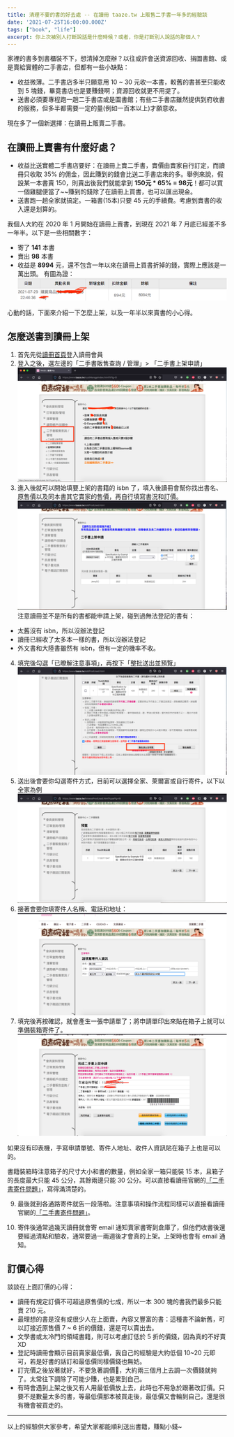 ```yaml
---
title: 清理不要的書的好去處 -- 在讀冊 taaze.tw 上販售二手書一年多的經驗談
date: '2021-07-25T16:00:00.000Z'
tags: ["book", "life"]
excerpt: 你上次被別人打斷說話是什麼時候？或者，你是打斷別人說話的那個人？
---
```


家裡的書多到書櫃裝不下，想清掉怎麼辦？以往或許會送資源回收、捐圖書館、或是賣給實體的二手書店，但都有一些小缺點：
- 收益微薄。二手書店多半只願意用 10 ~ 30 元收一本書，較舊的書甚至只能收到 5 塊錢，畢竟書店也是要賺錢啊；資源回收就更不用提了。
- 送書必須要專程跑一趟二手書店或是圖書館；有些二手書店雖然提供到府收書的服務，但多半都需要一定的量(例如一百本以上)才願意收。

現在多了一個新選擇：在讀冊上販賣二手書。

## 在讀冊上賣書有什麼好處？

- 收益比送實體二手書店要好：在讀冊上賣二手書，賣價由賣家自行訂定，而讀冊只收取 35% 的佣金，因此賺到的錢會比送二手書店來的多。舉例來說，假設某一本書賣 150，則賣出後我們就能拿到 **150元 * 65% = 98元**！都可以買一個雞腿便當了~~賺到的錢除了在讀冊上買書，也可以匯出現金。
- 送書跑一趟全家就搞定。一箱書(15本)只要 45 元的手續費。考慮到賣書的收入還是划算的。

我個人大約在 2020 年 1 月開始在讀冊上賣書，到現在 2021 年 7 月底已經差不多一年半。以下是一些相關數字：
- 寄了 **141** 本書
- 賣出 **98** 本書
- 收益是 **8994** 元，還不包含一年以來在讀冊上買書折掉的錢，實際上應該是一萬出頭。
有圖為證：
![讀冊收益](../assets/images/used-books-selling-on-taaze/income-proof.png)


心動的話，下面來介紹一下怎麼上架，以及一年半以來賣書的小心得。

## 怎麼送書到讀冊上架

1. 首先先從[讀冊首頁](https://www.taaze.tw/)登入讀冊會員
2. 登入之後，選左邊的「二手書販售查詢 / 管理」> 「二手書上架申請」
![二手書上架申請](../assets/images/used-books-selling-on-taaze/tutorial-step-2.png)
3. 進入後就可以開始填要上架的書籍的 isbn 了，填入後讀冊會幫你找出書名、原售價以及同本書其它賣家的售價，再自行填寫書況和訂價。
![填寫 isbn](../assets/images/used-books-selling-on-taaze/tutorial-step-3.png)
注意讀冊並不是所有的書都能申請上架，碰到過無法登記的書有：
- 太舊沒有 isbn，所以沒辦法登記
- 讀冊已經收了太多本一樣的書，所以沒辦法登記
- 外文書和大陸書雖然有 isbn，但有一定的機率不收。

4. 填完後勾選「已瞭解注意事項」，再按下「整批送出並預覽」
![送出並預覽的示意圖](../assets/images/used-books-selling-on-taaze/tutorial-step-4.png)
5. 送出後會要你勾選寄件方式，目前可以選擇全家、萊爾富或自行寄件，以下以全家為例
![勾選寄件方式](../assets/images/used-books-selling-on-taaze/tutorial-step-5.png)
6. 接著會要你填寄件人名稱、電話和地址：
![填寫寄件人資訊](../assets/images/used-books-selling-on-taaze/tutorial-step-6.png)
7. 填完後再按確認，就會產生一張申請單了；將申請單印出來貼在箱子上就可以準備裝箱寄件了。
![申請單](../assets/images/used-books-selling-on-taaze/tutorial-step-7.png)

如果沒有印表機，手寫申請單號、寄件人地址、收件人資訊貼在箱子上也是可以的。

書籍裝箱時注意箱子的尺寸大小和書的數量，例如全家一箱只能裝 15 本，且箱子的長度最大只能 45 公分，其餘兩邊只能 30 公分。可以直接看讀冊官網的[「二手書寄件問題」](https://www.taaze.tw/qa/view/i.html#d1)，寫得滿清楚的。

9. 最後就到各通路寄件就告一段落啦。注意事項和操作流程同樣可以直接看讀冊官網的[「二手書寄件問題」](https://www.taaze.tw/qa/view/i.html#d1)。

10. 寄件後通常過幾天讀冊就會寄 email 通知賣家書寄到倉庫了，但他們收書後還要經過清點和驗收，通常要過一兩週後才會真的上架。上架時也會有 email 通知。

## 訂價心得

談談在上面訂價的心得：
- 讀冊有規定訂價不可超過原售價的七成，所以一本 300 塊的書我們最多只能賣 210 元。
- 最理想的書是沒有或很少人在上面賣，內容又豐富的書：這種書不論新舊，可以訂接近原售價 7 ~ 6 折的價錢，還是可以賣出去。
- 文學書或太冷門的領域書籍，則可以考慮訂低於 5 折的價錢，因為真的不好賣XD
- 登記時讀冊會顯示目前賣家最低價，我自己的經驗是大約低個 10~20 元即可，若是好書的話訂和最低價同樣價錢也無妨。
- 訂完價之後放著就好，不要急著調價，大約兩三個月上去調一次價錢就夠了。太常往下調除了可能少賺，也是累到自己。
- 有時會遇到上架之後又有人用最低價放上去，此時也不用急於跟著改訂價。只要不是數量太多的書，等最低價那本被買走後，最低價又會輪到自己，還是很有機會被買走的。

---

以上的經驗供大家參考，希望大家都能順利送出書籍，賺點小錢~